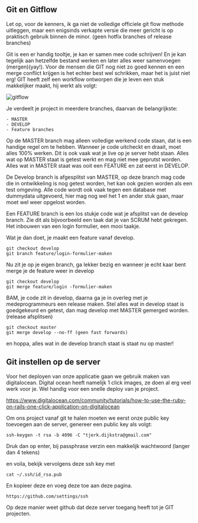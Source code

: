 ## Git en Gitflow

Let op, voor de kenners, ik ga niet de volledige officiele git flow methode uitleggen, maar een enigsinds verkapte versie die meer gericht is op praktisch gebruik binnen de minor. (geen hotfix branches of release branches)

Git is een er handig tooltje, je kan er samen mee code schrijven! En je kan tegelijk aan hetzelfde bestand werken en later alles weer samenvoegen (mergen)(yay!). Voor de mensen die GIT nog niet zo goed kennen en een merge conflict krijgen is het echter best wel schrikken, maar het is juist niet erg! GIT heeft zelf een workflow ontworpen die je leven een stuk makkelijker maakt, hij werkt als volgt:

<img src="https://raw.githubusercontent.com/Voronenko/gitflow-release/master/images/git-workflow-release-cycle-4maintenance.png" alt="gitflow">

Je verdeelt je project in meerdere branches, daarvan de belangrijkste:

````
- MASTER
- DEVELOP
- Feature branches
````

Op de MASTER branch mag alleen volledige werkend code staan, dat is een handige regel om te hebben. Wanneer je code uitcheckt en draait, moet alles 100% werken. Dit is ook vaak wat je live op je server hebt staan. Alles wat op MASTER staat is getest werkt en mag niet mee geprutst worden. Alles wat in MASTER staat was ooit een FEATURE en zat eerst in DEVELOP.

De Develop branch is afgesplitst van MASTER, op deze branch mag code die in ontwikkeling is nog getest worden, het kan ook gezien worden als een test omgeving. Alle code wordt ook vaak tegen een database met dummydata uitgevoerd, hier mag nog wel het 1 en ander stuk gaan, maar moet wel weer opgelost worden.

Een FEATURE branch is een los stukje code wat je afsplitst van de develop branch.
Zie dit als bijvoorbeeld een taak dat je van SCRUM hebt gekregen. Het inbouwen van een login formulier, een mooi taakje.

Wat je dan doet, je maakt een feature vanaf develop.

````
git checkout develop
git branch feature/login-formulier-maken
````

Nu zit je op je eigen branch, ga lekker bezig en wanneer je echt kaar bent merge je de feature weer in develop

````
git checkout develop
git merge feature/login	-formulier-maken
````

BAM, je code zit in develop, daarna ga je in overleg met je medeprogrammeurs een release maken. Stel alles wat in develop staat is goedgekeurd en getest, dan mag develop met MASTER gemerged worden. (release afsplitsen)

````
git checkout master
git merge develop --no-ff (geen fast forwards)
````

en hoppa, alles wat in de develop branch staat is staat nu op master!


## Git instellen op de server

Voor het deployen van onze applicatie gaan we gebruik maken van digitalocean.
Digital ocean heeft namelijk 1 click images, ze doen al erg veel werk voor je.
Wel handig voor een snelle deploy van je project.

https://www.digitalocean.com/community/tutorials/how-to-use-the-ruby-on-rails-one-click-application-on-digitalocean


Om ons project vanaf git te halen moeten we eerst onze public key toevoegen aan de server, genereer een public key als volgt:

`ssh-keygen -t rsa -b 4096 -C "tjerk.dijkstra@gmail.com"`

Druk dan op enter, bij passphrase verzin een makkelijk wachtwoord (langer dan 4 tekens)

en voila, bekijk vervolgens deze ssh key met

`cat ~/.ssh/id_rsa.pub`

En kopieer deze en voeg deze toe aan deze pagina.

`https://github.com/settings/ssh`

Op deze manier weet github dat deze server toegang heeft tot je GIT projecten.



